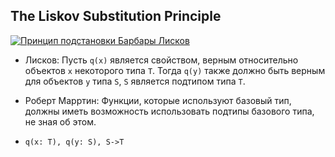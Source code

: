 ## The Liskov Substitution Principle

[![Принцип подстановки Барбары Лисков](https://img.youtube.com/vi/RbhYxygxroc/0.jpg)](https://www.youtube.com/watch?v=RbhYxygxroc)

- Лисков: Пусть `q(x)` является свойством, верным относительно объектов `x`
некоторого типа `T`. Тогда `q(y)` также должно быть верным для объектов `y`
типа `S`, `S` является подтипом типа `T`.

- Роберт Марртин: Функции, которые используют базовый тип, должны иметь
возможность использовать подтипы базового типа, не зная об этом.

- `q(x: T), q(y: S), S->T`
